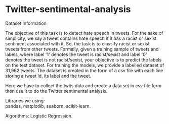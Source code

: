 # Twitter-sentimental-analysis
Dataset Information

The objective of this task is to detect hate speech in tweets. For the sake of simplicity, we say a tweet contains hate speech if it has a racist or sexist sentiment associated with it. So, the task is to classify racist or sexist tweets from other tweets.
Formally, given a training sample of tweets and labels, where label '1' denotes the tweet is racist/sexist and label '0' denotes the tweet is not racist/sexist, your objective is to predict the labels on the test dataset.
For training the models, we provide a labelled dataset of 31,962 tweets. The dataset is created in the form of a csv file with each line storing a tweet id, its label and the tweet.  

Here we have to collect the twits data and create a data set in csv file form then use it to do the Twitter sentimental analysis.

Libraries we using:   
pandas, 
matplotlib, 
seaborn,
scikit-learn.

Algorithms:
Logistic Regression.
